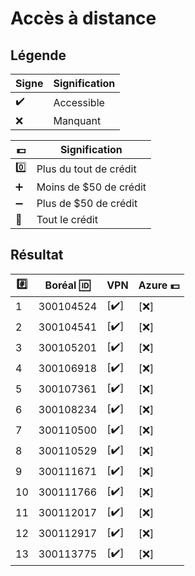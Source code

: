 # Accès à distance

## Légende

| Signe              | Signification          |
|--------------------|------------------------|
| :heavy_check_mark: | Accessible             |
| :x:                | Manquant               |

| :dollar:           | Signification          |
|--------------------|------------------------|
| :zero:             | Plus du tout de crédit |
| :heavy_plus_sign:  | Moins de $50 de crédit |
| :heavy_minus_sign: | Plus de $50 de crédit |
| :100:              | Tout le crédit |



## Résultat

|:hash:| Boréal :id:| VPN                | Azure :dollar:       |
|------|------------|--------------------|----------------------|
|  1   | 300104524  |[:heavy_check_mark:]| [:x:]                |
|  2   | 300104541  |[:heavy_check_mark:]| [:x:]                |
|  3   | 300105201  |[:heavy_check_mark:]| [:x:]                |
|  4   | 300106918  |[:heavy_check_mark:]| [:x:]                |
|  5   | 300107361  |[:heavy_check_mark:]| [:x:]                |
|  6   | 300108234  |[:heavy_check_mark:]| [:x:]                |
|  7   | 300110500  |[:heavy_check_mark:]| [:x:]                |
|  8   | 300110529  |[:heavy_check_mark:]| [:x:]                |
|  9   | 300111671  |[:heavy_check_mark:]| [:x:]                |
| 10   | 300111766  |[:heavy_check_mark:]| [:x:]                |
| 11   | 300112017  |[:heavy_check_mark:]| [:x:]                |
| 12   | 300112917  |[:heavy_check_mark:]| [:x:]                |
| 13   | 300113775  |[:heavy_check_mark:]| [:x:]                |
